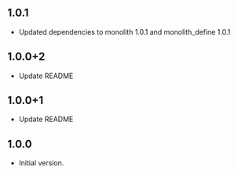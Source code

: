 ## 1.0.1

- Updated dependencies to monolith 1.0.1 and monolith_define 1.0.1

## 1.0.0+2

- Update README

## 1.0.0+1

- Update README

## 1.0.0

- Initial version.
